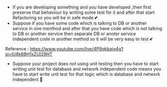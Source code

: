 - If you are developing something and you have developed ,then first preserve that behaviour by writing some test for it and after that start Refactoring so you will be in safe mode 💕
- Suppose if you have some code which is talking to DB or another service in one menthod and after that you have code which is not talking to DB or another service then separate DB or anoter service independent code in another method so it will be very easy to test 💕

Reference : https://www.youtube.com/live/4P9qkbajv4g?si=IU8k68H1xZUI29HT

- Suppose your project does not using unit testing then you have to start writing unit test for database and network independent code means you have to start write unit test for that logic which is database and network independent 💜

